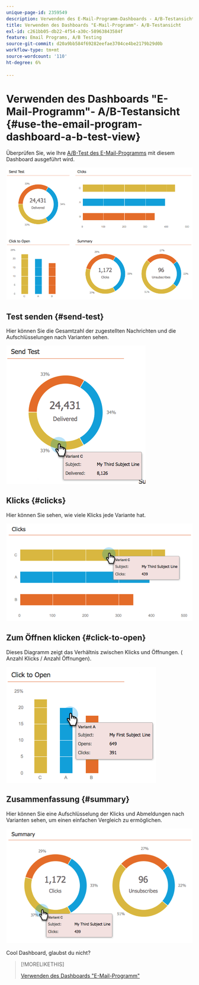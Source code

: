 ```yaml
---
unique-page-id: 2359549
description: Verwenden des E-Mail-Programm-Dashboards - A/B-Testansicht - Marketo-Dokumente - Produktdokumentation
title: Verwenden des Dashboards "E-Mail-Programm"- A/B-Testansicht
exl-id: c261bb05-db22-4f54-a30c-58963843584f
feature: Email Programs, A/B Testing
source-git-commit: d20a9bb584f69282eefae3704ce4be2179b29d0b
workflow-type: tm+mt
source-wordcount: '110'
ht-degree: 6%

---
```


# Verwenden des Dashboards &quot;E-Mail-Programm&quot;- A/B-Testansicht {#use-the-email-program-dashboard-a-b-test-view}

Überprüfen Sie, wie Ihre [A/B-Test des E-Mail-Programms](/help/marketo/product-docs/email-marketing/email-programs/email-program-actions/email-test-a-b-test/add-an-a-b-test.md) mit diesem Dashboard ausgeführt wird.

![](assets/image2014-9-12-16-3a14-3a28.png)

## Test senden {#send-test}

Hier können Sie die Gesamtzahl der zugestellten Nachrichten und die Aufschlüsselungen nach Varianten sehen.

![](assets/image2014-9-12-16-3a16-3a2.png)

## Klicks {#clicks}

Hier können Sie sehen, wie viele Klicks jede Variante hat.

![](assets/image2014-9-12-16-3a16-3a20.png)

## Zum Öffnen klicken {#click-to-open}

Dieses Diagramm zeigt das Verhältnis zwischen Klicks und Öffnungen. ( Anzahl Klicks / Anzahl Öffnungen).

![](assets/image2014-9-12-16-3a16-3a36.png)

## Zusammenfassung {#summary}

Hier können Sie eine Aufschlüsselung der Klicks und Abmeldungen nach Varianten sehen, um einen einfachen Vergleich zu ermöglichen.

![](assets/image2014-9-12-16-3a16-3a45.png)

Cool Dashboard, glaubst du nicht?

>[!MORELIKETHIS]
>
>[Verwenden des Dashboards &quot;E-Mail-Programm&quot;](/help/marketo/product-docs/email-marketing/email-programs/email-program-data/use-the-email-program-dashboard.md)
